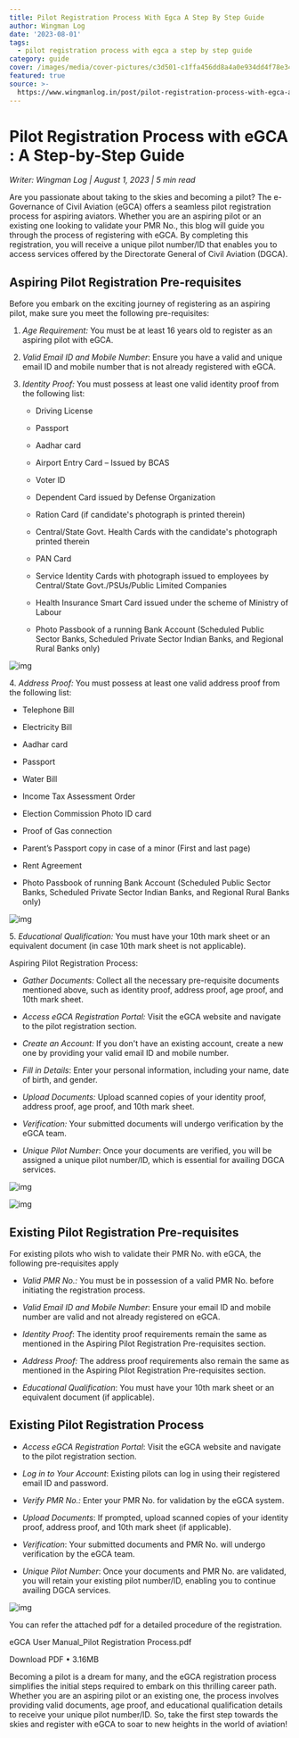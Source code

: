 ```yaml
---
title: Pilot Registration Process With Egca A Step By Step Guide
author: Wingman Log
date: '2023-08-01'
tags:
  - pilot registration process with egca a step by step guide
category: guide
cover: /images/media/cover-pictures/c3d501-c1ffa456dd8a4a0e934dd4f78e340d5c-mv2-bb6bb9fe.png
featured: true
source: >-
  https://www.wingmanlog.in/post/pilot-registration-process-with-egca-a-step-by-step-guide
---
```


# Pilot Registration Process with eGCA : A Step-by-Step Guide

*Writer: Wingman Log | August 1, 2023 | 5 min read*

Are you passionate about taking to the skies and becoming a pilot? The e-Governance of Civil Aviation (eGCA) offers a seamless pilot registration process for aspiring aviators. Whether you are an aspiring pilot or an existing one looking to validate your PMR No., this blog will guide you through the process of registering with eGCA. By completing this registration, you will receive a unique pilot number/ID that enables you to access services offered by the Directorate General of Civil Aviation (DGCA).

## Aspiring Pilot Registration Pre-requisites

Before you embark on the exciting journey of registering as an aspiring pilot, make sure you meet the following pre-requisites:

1.  *Age Requirement:* You must be at least 16 years old to register as an aspiring pilot with eGCA.
    
2.  *Valid Email ID and Mobile Number*: Ensure you have a valid and unique email ID and mobile number that is not already registered with eGCA.
    
3.  *Identity Proof:* You must possess at least one valid identity proof from the following list:
    
    *   Driving License
        
    *   Passport
        
    *   Aadhar card
        
    *   Airport Entry Card – Issued by BCAS
        
    *   Voter ID
        
    *   Dependent Card issued by Defense Organization
        
    *   Ration Card (if candidate's photograph is printed therein)
        
    *   Central/State Govt. Health Cards with the candidate's photograph printed therein
        
    *   PAN Card
        
    *   Service Identity Cards with photograph issued to employees by Central/State Govt./PSUs/Public Limited Companies
        
    *   Health Insurance Smart Card issued under the scheme of Ministry of Labour
        
    *   Photo Passbook of a running Bank Account (Scheduled Public Sector Banks, Scheduled Private Sector Indian Banks, and Regional Rural Banks only)

![img](/images/media/blog-media/c3d501-3639dcbd7c22461fb04ceb1352221084-mv2-95a8a06e.png)

4\. *Address Proof:* You must possess at least one valid address proof from the following list:

*   Telephone Bill
    
*   Electricity Bill
    
*   Aadhar card
    
*   Passport
    
*   Water Bill
    
*   Income Tax Assessment Order
    
*   Election Commission Photo ID card
    
*   Proof of Gas connection
    
*   Parent’s Passport copy in case of a minor (First and last page)
    
*   Rent Agreement
    
*   Photo Passbook of running Bank Account (Scheduled Public Sector Banks, Scheduled Private Sector Indian Banks, and Regional Rural Banks only)

![img](/images/media/blog-media/c3d501-b26a149a9b7f45de9bfdbf67e1eb0ab4-mv2-1e9f05ce.png)

5\. *Educational Qualification:* You must have your 10th mark sheet or an equivalent document (in case 10th mark sheet is not applicable).

Aspiring Pilot Registration Process:

*   *Gather Documents:* Collect all the necessary pre-requisite documents mentioned above, such as identity proof, address proof, age proof, and 10th mark sheet.
    
*   *Access eGCA Registration Portal:* Visit the eGCA website and navigate to the pilot registration section.
    
*   *Create an Account:* If you don't have an existing account, create a new one by providing your valid email ID and mobile number.
    
*   *Fill in Details*: Enter your personal information, including your name, date of birth, and gender.
    
*   *Upload Documents:* Upload scanned copies of your identity proof, address proof, age proof, and 10th mark sheet.
    
*   *Verification:* Your submitted documents will undergo verification by the eGCA team.
    
*   *Unique Pilot Number*: Once your documents are verified, you will be assigned a unique pilot number/ID, which is essential for availing DGCA services.

![img](/images/media/blog-media/c3d501-e208978dc0d24e518e5787de1fec045d-mv2-e6eb101c.png)

![img](/images/media/blog-media/c3d501-ef818847e0fc47adac6c8b75c06bbd71-mv2-9c93bd58.png)

## Existing Pilot Registration Pre-requisites

For existing pilots who wish to validate their PMR No. with eGCA, the following pre-requisites apply

*   *Valid PMR No.:* You must be in possession of a valid PMR No. before initiating the registration process.
    
*   *Valid Email ID and Mobile Number*: Ensure your email ID and mobile number are valid and not already registered on eGCA.
    
*   *Identity Proof*: The identity proof requirements remain the same as mentioned in the Aspiring Pilot Registration Pre-requisites section.
    
*   *Address Proof:* The address proof requirements also remain the same as mentioned in the Aspiring Pilot Registration Pre-requisites section.
    
*   *Educational Qualification*: You must have your 10th mark sheet or an equivalent document (if applicable).

## Existing Pilot Registration Process

*   *Access eGCA Registration Portal*: Visit the eGCA website and navigate to the pilot registration section.
    
*   *Log in to Your Account*: Existing pilots can log in using their registered email ID and password.
    
*   *Verify PMR No.:* Enter your PMR No. for validation by the eGCA system.
    
*   *Upload Documents*: If prompted, upload scanned copies of your identity proof, address proof, and 10th mark sheet (if applicable).
    
*   *Verification*: Your submitted documents and PMR No. will undergo verification by the eGCA team.
    
*   *Unique Pilot Number*: Once your documents and PMR No. are validated, you will retain your existing pilot number/ID, enabling you to continue availing DGCA services.

![img](/images/media/blog-media/c3d501-cabaab00087a4d8ab06116fb81b38f40-mv2-79188082.png)

You can refer the attached pdf for a detailed procedure of the registration.

eGCA User Manual\_Pilot Registration Process.pdf

Download PDF • 3.16MB

Becoming a pilot is a dream for many, and the eGCA registration process simplifies the initial steps required to embark on this thrilling career path. Whether you are an aspiring pilot or an existing one, the process involves providing valid documents, age proof, and educational qualification details to receive your unique pilot number/ID. So, take the first step towards the skies and register with eGCA to soar to new heights in the world of aviation!
